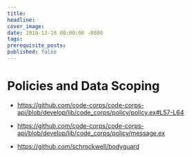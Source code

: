 ```yaml
---
title:
headline:
cover_image:
date: 2018-12-18 00:00:00 -0800
tags:
prerequisite_posts:
published: false
---
```


# Policies and Data Scoping

- https://github.com/code-corps/code-corps-api/blob/develop/lib/code_corps/policy/policy.ex#L57-L64
- https://github.com/code-corps/code-corps-api/blob/develop/lib/code_corps/policy/message.ex

- https://github.com/schrockwell/bodyguard
